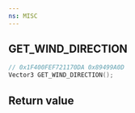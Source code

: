 ```yaml
---
ns: MISC
---
```

## GET_WIND_DIRECTION

```c
// 0x1F400FEF721170DA 0x89499A0D
Vector3 GET_WIND_DIRECTION();
```


## Return value
